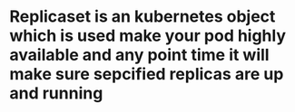 # Replicaset is an kubernetes object which is used make your pod highly available and any point time it will make sure sepcified replicas are up and running